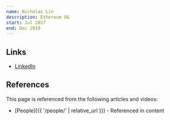 ```yaml
---
name: Nicholas Lin
description: Ethereum OG
start: Jul 2017
end: Dec 2019
---
```


## Links
- [LinkedIn](https://www.linkedin.com/in/nicholas-lin-50267ba3/)

## References

This page is referenced from the following articles and videos:

- [People]({{ '/people/' | relative_url }}) - Referenced in content